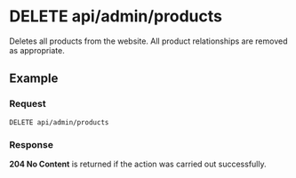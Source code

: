 # DELETE api/admin/products

Deletes all products from the website. All product relationships are removed as
appropriate.

## Example

### Request

`DELETE api/admin/products`

### Response

**204 No Content** is returned if the action was carried out successfully.
